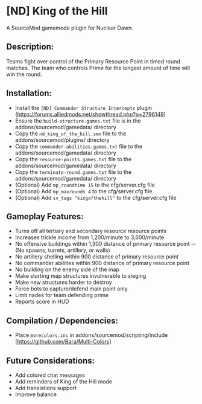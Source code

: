 # [ND] King of the Hill

A SourceMod gamemode plugin for Nuclear Dawn.

## Description:
Teams fight over control of the Primary Resource Point in timed round matches.
The team who controls Prime for the longest amount of time will win the round.

## Installation:
- Install the `[ND] Commander Structure Intercepts` plugin (https://forums.alliedmods.net/showthread.php?p=2796149)
- Ensure the `build-structure.games.txt` file is in the addons/sourcemod/gamedata/ directory
- Copy the `nd_king_of_the_hill.smx` file to the addons/sourcemod/plugins/ directory
- Copy the `commander-abilities.games.txt` file to the addons/sourcemod/gamedata/ directory
- Copy the `resource-points.games.txt` file to the addons/sourcemod/gamedata/ directory
- Copy the `terminate-round.games.txt` file to the addons/sourcemod/gamedata/ directory
- (Optional) Add `mp_roundtime 15` to the cfg/server.cfg file
- (Optional) Add `mp_maxrounds 4` to the cfg/server.cfg file
- (Optional) Add `sv_tags "kingofthehill"` to the cfg/server.cfg file

## Gameplay Features:
- Turns off all tertiary and secondary resource resource points
- Increases trickle income from 1,200/minute to 3,600/minute
- No offensive buildings within 1,300 distance of primary resource point
-- (No spawns, turrets, artillery, or walls)
- No artillery shelling within 900 distance of primary resource point
- No commander abilities within 900 distance of primary resource point
- No building on the enemy side of the map
- Make starting map structures invulnerable to sieging
- Make new structures harder to destroy
- Force bots to capture/defend main point only
- Limit nades for team defending prime
- Reports score in HUD

## Compilation / Dependencies:
- Place `morecolors.inc` in addons/sourcemod/scripting/include [https://github.com/Bara/Multi-Colors]

## Future Considerations:
- Add colored chat messages
- Add reminders of King of the Hill mode
- Add translations support
- Improve balance
